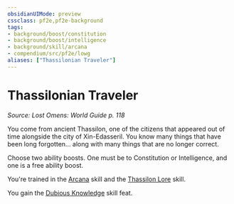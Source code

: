 ```yaml
---
obsidianUIMode: preview
cssclass: pf2e,pf2e-background
tags:
- background/boost/constitution
- background/boost/intelligence
- background/skill/arcana
- compendium/src/pf2e/lowg
aliases: ["Thassilonian Traveler"]
---
```

# Thassilonian Traveler
*Source: Lost Omens: World Guide p. 118*  

You come from ancient Thassilon, one of the citizens that appeared out of time alongside the city of Xin-Edasseril. You know many things that have been long forgotten... along with many things that are no longer correct.

Choose two ability boosts. One must be to Constitution or Intelligence, and one is a free ability boost.

You're trained in the [Arcana](skills.md#Arcana) skill and the [Thassilon Lore](skills.md#Lore) skill.

You gain the [Dubious Knowledge](dubious-knowledge.md) skill feat.